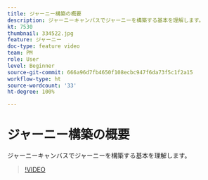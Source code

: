 ```yaml
---
title: ジャーニー構築の概要
description: ジャーニーキャンバスでジャーニーを構築する基本を理解します。
kt: 7530
thumbnail: 334522.jpg
feature: ジャーニー
doc-type: feature video
team: PM
role: User
level: Beginner
source-git-commit: 666a96d7fb4650f108ecbc947f6da73f5c1f2a15
workflow-type: ht
source-wordcount: '33'
ht-degree: 100%

---
```


# ジャーニー構築の概要

ジャーニーキャンバスでジャーニーを構築する基本を理解します。

>[!VIDEO](https://video.tv.adobe.com/v/334522?quality=12)
